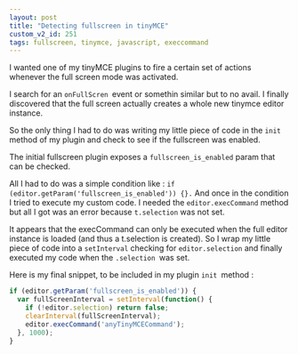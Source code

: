 ```yaml
---
layout: post
title: "Detecting fullscreen in tinyMCE"
custom_v2_id: 251
tags: fullscreen, tinymce, javascript, execcommand
---
```


I wanted one of my tinyMCE plugins to fire a certain set of actions whenever
the full screen mode was activated.

I search for an `onFullScren `event or somethin similar but to no avail. I
finally discovered that the full screen actually creates a whole new tinymce
editor instance.

So the only thing I had to do was writing my little piece of code in the `init
`method of my plugin and check to see if the fullscreen was enabled.

The initial fullscreen plugin exposes a `fullscreen_is_enabled` param that can
be checked.

All I had to do was a simple condition like : `if
(editor.getParam('fullscreen_is_enabled')) {}.` And once in the condition I
tried to execute my custom code. I needed the `editor.execCommand` method but
all I got was an error because `t.selection` was not set.

It appears that the execCommand can only be executed when the full editor
instance is loaded (and thus a t.selection is created). So I wrap my little
piece of code into a `setInterval` checking for `editor.selection` and finally
executed my code when the `.selection `was set.

Here is my final snippet, to be included in my plugin `init `method :


```js
if (editor.getParam('fullscreen_is_enabled')) {
  var fullScreenInterval = setInterval(function() {
    if (!editor.selection) return false;
    clearInterval(fullScreenInterval);
    editor.execCommand('anyTinyMCECommand');
  }, 1000);
}
```
